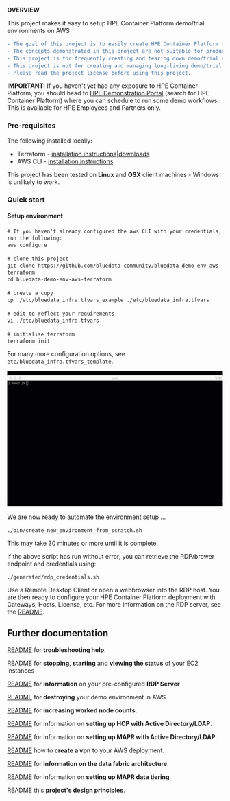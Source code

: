 **OVERVIEW**

This project makes it easy to setup HPE Container Platform demo/trial environments on AWS

```diff
- The goal of this project is to easily create HPE Container Platform demo and trial environments.
- The concepts demonstrated in this project are not suitable for production environments.
- This project is for frequently creating and tearing down demo/trial environments.
- This project is not for creating and managing long-living demo/trial environments.
- Please read the project license before using this project.
```

**IMPORTANT:** If you haven't yet had any exposure to HPE Container Platform, you should head to [HPE Demonstration Portal](https://hpedemoportal.ext.hpe.com/) (search for HPE Container Plaftorm) where you can schedule to run some demo workflows.  This is available for HPE Employees and Partners only.

### Pre-requisites

The following installed locally:

 - Terraform - [installation instructions](https://learn.hashicorp.com/terraform/getting-started/install.html)|[downloads](https://www.terraform.io/downloads.html)
 - AWS CLI - [installation instructions](https://docs.aws.amazon.com/cli/latest/userguide/cli-chap-install.html)

This project has been tested on **Linux** and **OSX** client machines - Windows is unlikely to work.

### Quick start

#### Setup environment

```
# If you haven't already configured the aws CLI with your credentials, run the following:
aws configure

# clone this project
git clone https://github.com/bluedata-community/bluedata-demo-env-aws-terraform
cd bluedata-demo-env-aws-terraform

# create a copy 
cp ./etc/bluedata_infra.tfvars_example ./etc/bluedata_infra.tfvars

# edit to reflect your requirements
vi ./etc/bluedata_infra.tfvars 

# initialise terraform
terraform init
```

For many more configuration options, see `etc/bluedata_infra.tfvars_template`.

![project init](./docs/README/project_init.gif)

We are now ready to automate the environment setup ...

```
./bin/create_new_environment_from_scratch.sh
```

This may take 30 minutes or more until it is complete.

If the above script has run without error, you can retrieve the RDP/brower endpoint and credentials using:

```
./generated/rdp_credentials.sh
```

Use a Remote Desktop Client or open a webbrowser into the RDP host. You are then ready to configure your HPE Container Platform deployment with Gateways, Hosts, License, etc.  For more information on the RDP server, see the [README](./docs/README-RDP.md).



## Further documentation

[README](./docs/README-TROUBLESHOOTING.MD) for **troubleshooting help**.

[README](./docs/README-EC2-START-STOP-STATUS.md) for **stopping**, **starting** and **viewing the status** of your EC2 instances

[README](./docs/README-RDP.md) for **information** on your pre-configured **RDP Server** 

[README](./docs/README-DESTROY-DEMO-ENV.md) for **destroying** your demo environment in AWS

[README](./docs/README-ADDING-MORE-WORKERS.md) for **increasing worked node counts**.

[README](./docs/README-AD.md) for information on **setting up HCP with Active Directory/LDAP**.

[README](./docs/README-MAPR-LDAP.md) for information on **setting up MAPR  with Active Directory/LDAP**.

[README](./docs/README-VPN.md) how to **create a vpn** to your AWS deployment.

[README](./docs/README-DATA-FABRIC-OVERVIEW.md) for **information on the data fabric architecture**.

[README](./docs/README-DATA-TIERING.md) for information on **setting up MAPR data tiering**.

[README](./docs/README-DESIGN-PRINCIPLES.md) this **project's design principles**.
